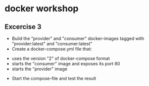 # docker workshop

## Excercise 3

 - Build the "provider" and "consumer" docker-images tagged with "provider:latest" and "consumer:latest"
 - Create a docker-compose.yml file that:
 * uses the version "2" of docker-compose format
 * starts the "consumer" image and exposes its port 80
 * starts the "provider" image
 - Start the compose-file and test the result